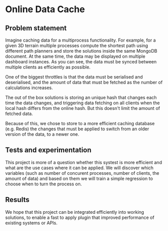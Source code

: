 # Online Data Cache

## Problem statement

Imagine caching data for a multiprocess functionality. For example, for a given 3D terrain multiple processes compute the shortest path using different path planners and store the solutions inside the same MongoDB document. At the same time, the data may be displayed on multiple dashboard instances.
As you can see, the data must be synced between multiple clients as efficiently as possible. 

One of the biggest throttles is that the data must be serialised and deserialised, and the amount of data that must be fetched as the number of calculations increases.

The out of the box solutions is storing an unique hash that changes each time the data changes, and triggering data fetching on all clients when the local hash differs from the online hash. But this doesn't limit the amount of fetched data.

Because of this, we chose to store to a more efficient caching database (e.g. Redis) the changes that must be applied to switch from an older version of the data, to a newer one.


## Tests and experimentation

This project is more of a question whether this systest is more efficient and what are the use cases where it can be applied. 
We will discover which variables (such as number of concurent processes, number of clients, the amount of data) and based on them we will train a simple regression to choose when to turn the process on.

## Results

We hope that this project can be integrated efficiently into working solutions, to enable a fast to apply plugin that improved performance of existing systems or APIs.
